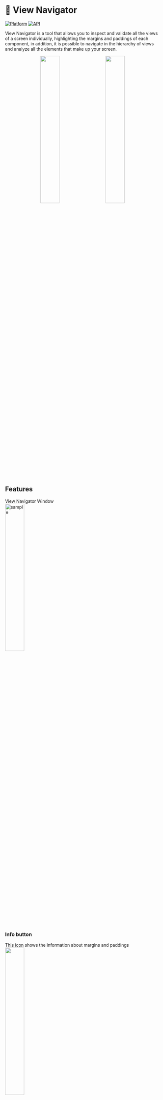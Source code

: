 # 🎇 View Navigator
[![Platform](https://img.shields.io/badge/platform-android-green.svg)](http://developer.android.com/index.html)
[![API](https://img.shields.io/badge/API-21%2B-brightgreen.svg?style=flat)](https://android-arsenal.com/api?level=21)

View Navigator is a tool that allows you to inspect and validate all the views of a screen individually, highlighting the margins and paddings of each component, in addition, it is possible to navigate in the hierarchy of views and analyze all the elements that make up your screen.

<p align="center">
  <img src="https://user-images.githubusercontent.com/75705626/196259820-8bdb8c12-a9dd-4f02-bfee-b6607df3df80.gif" width="35%">
&nbsp; &nbsp; &nbsp; &nbsp;
  <img src="https://user-images.githubusercontent.com/75705626/196262149-14687804-9402-4425-b8bc-3aa223ab19ce.gif" width="35%">
</p>

## Features
View Navigator Window<br>
<img src="https://user-images.githubusercontent.com/75705626/196679085-a6209d07-bb1f-4df4-993a-ee949441c8fe.png" alt="sample" title="sample" width="35%" />

### Info button
This icon shows the information about margins and paddings<br>
<img src="https://user-images.githubusercontent.com/75705626/196683879-a5775de1-3dc6-4d83-9e2c-0a7bf6293c1e.png"  width="35%" />

### Metrics button
This icon shows the information about margins and paddings with their values<br>
<img src="https://user-images.githubusercontent.com/75705626/196684700-5d19ec46-99df-43f9-8c5a-663fbed4789b.png"  width="35%" />

### Expand/Collapse button
This icon expand/collapse the items<br>
<img src="https://user-images.githubusercontent.com/75705626/196685408-c944ddbd-e9aa-42f5-9a5f-e824988beac6.png"  width="35%" />

### Close button
This icon close the window<br>
<img src="https://user-images.githubusercontent.com/75705626/196685700-18d9424d-1a45-47db-ba29-f7b76b63f9c4.png"  width="35%" />

### Items section
This section is a list with all the child views<br>
<img src="https://user-images.githubusercontent.com/75705626/196687042-ff96dc49-1773-4997-a5b1-b04de7d566f3.png" width="35%" />
<br>
  - <img src="https://user-images.githubusercontent.com/75705626/196688376-014bac12-d7df-4d4c-af21-5f1a9795c8f5.png" width="20px" /> Prev button: This button indicates that we want to analyze the views of the parent, we will go back one level in the hierarchy;
  - <img src="https://user-images.githubusercontent.com/75705626/196689016-d46ef00e-6ac7-4818-867c-523e85f11366.png" width="20px" /> Next button: This button indicates that we want to analyze the views of this ```ViewGroup```, we are going to advance one level in the hierarchy;
  - <img src="https://user-images.githubusercontent.com/75705626/196689170-031770c4-dded-4bd5-abcf-6de84b08ce4f.png" width="20px" /> Invisible icon: This icon indicates that the view is currently invisible.

## Setup
[![](https://jitpack.io/v/MarceloAlban/ViewNavigator.svg)](https://jitpack.io/#MarceloAlban/ViewNavigator)

To use the View Navigator, add the Jitpack repository to your root ```build.gradle```:

```groovy
allprojects {
    repositories {
        maven { url 'https://jitpack.io' }
    }
}
```
Add the dependency:
```groovy
implementation 'com.github.MarceloAlban:ViewNavigator:{last_version}'
```
## How it works?
View Navigator shows all components of a base root layout visually, all elements are clickable and when clicked they are highlighted with margins and paddings.

We can use the View Navigator in two ways:

### For the entire application

In this case, the View Navigator will appear for all activities and fragments automatically, to do this, you must register the View Navigator in the ```Application``` class through the ```ViewNavigatorRegister``` class:

```kotlin
class MyApplication : Application() {
    override fun onCreate() {
        super.onCreate()

        ViewNavigatorRegister().register(this)
    }
}
```
Registering in the ```Application```, the View Navigator will be always visible in the screen and will refresh the views when you navigate to another Activity or Fragment.

### For a single Activity or Fragment

In this case, the view navigator must be called manually, we can do this through the ```ViewNavigatorWindow``` class:

```kotlin
ViewNavigatorWindow(rootView).show()
```

#### Example
I want to inspect a specific layout in my xml

**XML**
```xml
...
<androidx.appcompat.widget.LinearLayoutCompat
    android:id="@+id/rootLayout">

    <com.google.android.material.textview.MaterialTextView/>
  
    <com.google.android.material.textview.MaterialTextView/>
  
</androidx.appcompat.widget.LinearLayoutCompat>
...
```

**CODE**
```kotlin
// With ViewBinding
ViewNavigatorWindow(binding.rootLayout).show()
// Without ViewBinding
ViewNavigatorWindow(findViewById(R.id.rootLayout)).show()
```
